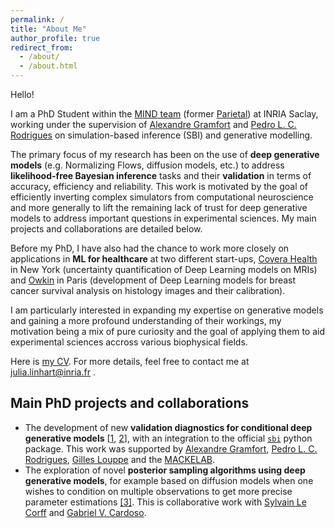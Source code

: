 ```yaml
---
permalink: /
title: "About Me"
author_profile: true
redirect_from:
  - /about/
  - /about.html
---
```


Hello!

I am a PhD Student within the [MIND team](https://team.inria.fr/mind/) (former [Parietal](https://team.inria.fr/parietal/)) at INRIA Saclay, working under the supervision of [Alexandre Gramfort](https://alexandre.gramfort.net/) and [Pedro L. C. Rodrigues](https://plcrodrigues.github.io/) on simulation-based inference (SBI) and generative modelling.

The primary focus of my research has been on the use of **deep generative models** (e.g. Normalizing Flows, diffusion models, etc.) to address **likelihood-free Bayesian inference** tasks and their **validation** in terms of accuracy, efficiency and reliability. This work is motivated by the goal of efficiently inverting complex simulators from computational neuroscience and more generally to lift the remaining lack of trust for deep generative models to address important questions in experimental sciences. My main projects and collaborations are detailed below.

Before my PhD, I have also had the chance to work more closely on applications in **ML for healthcare** at two different start-ups, [Covera Health](https://www.coverahealth.com/) in New York (uncertainty quantification of Deep Learning models on MRIs) and [Owkin](https://www.owkin.com/) in Paris (development of Deep Learning models for breast cancer survival analysis on histology images and their calibration).

I am particularly interested in expanding my expertise on generative models and gaining a more profound understanding of their workings, my motivation being a mix of pure curiosity and the goal of applying them to aid experimental sciences accross various biophysical fields.

Here is [my CV](/files/Resume_Linhart.pdf). For more details, feel free to contact me at julia.linhart@inria.fr .

## Main PhD projects and collaborations

- The development of new **validation diagnostics for conditional deep generative models** [[1](https://arxiv.org/abs/2306.03580), [2](https://arxiv.org/abs/2211.09602)], with an integration to the official [`sbi`](https://github.com/sbi-dev/sbi) python package. This work was supported by [Alexandre Gramfort](https://alexandre.gramfort.net/), [Pedro L. C. Rodrigues](https://plcrodrigues.github.io/), [Gilles Louppe](https://glouppe.github.io/) and the [MACKELAB](https://www.mackelab.org/).
- The exploration of novel **posterior sampling algorithms using deep generative models**, for example based on diffusion models when one wishes to condition on multiple observations to get more precise parameter estimations [[3]](https://arxiv.org/abs/2404.07593). This is collaborative work with [Sylvain Le Corff](https://sylvainlc.github.io/) and [Gabriel V. Cardoso](https://gabrielvc.github.io/).